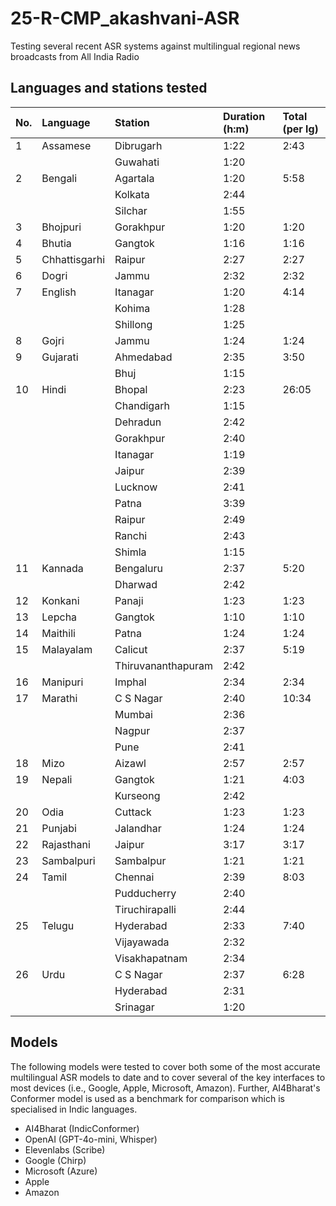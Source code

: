 # 25-R-CMP_akashvani-ASR
Testing several recent ASR systems against multilingual regional news broadcasts from All India Radio

## Languages and stations tested

| No. | Language      | Station            | Duration (h:m) | Total (per lg) |
| :--- | :------------ | :----------------- | :-------------- | :-------------- |
| 1   | Assamese      | Dibrugarh          | 1:22           | 2:43           |
|     |               | Guwahati           | 1:20           |                |
| 2   | Bengali       | Agartala           | 1:20           | 5:58           |
|     |               | Kolkata            | 2:44           |                |
|     |               | Silchar            | 1:55           |                |
| 3   | Bhojpuri      | Gorakhpur          | 1:20           | 1:20           |
| 4   | Bhutia        | Gangtok            | 1:16           | 1:16           |
| 5   | Chhattisgarhi | Raipur             | 2:27           | 2:27           |
| 6   | Dogri         | Jammu              | 2:32           | 2:32           |
| 7   | English       | Itanagar           | 1:20           | 4:14           |
|     |               | Kohima             | 1:28           |                |
|     |               | Shillong           | 1:25           |                |
| 8   | Gojri         | Jammu              | 1:24           | 1:24           |
| 9   | Gujarati      | Ahmedabad          | 2:35           | 3:50           |
|     |               | Bhuj               | 1:15           |                |
| 10  | Hindi         | Bhopal             | 2:23           | 26:05          |
|     |               | Chandigarh         | 1:15           |                |
|     |               | Dehradun           | 2:42           |                |
|     |               | Gorakhpur          | 2:40           |                |
|     |               | Itanagar           | 1:19           |                |
|     |               | Jaipur             | 2:39           |                |
|     |               | Lucknow            | 2:41           |                |
|     |               | Patna              | 3:39           |                |
|     |               | Raipur             | 2:49           |                |
|     |               | Ranchi             | 2:43           |                |
|     |               | Shimla             | 1:15           |                |
| 11  | Kannada       | Bengaluru          | 2:37           | 5:20           |
|     |               | Dharwad            | 2:42           |                |
| 12  | Konkani       | Panaji             | 1:23           | 1:23           |
| 13  | Lepcha        | Gangtok            | 1:10           | 1:10           |
| 14  | Maithili      | Patna              | 1:24           | 1:24           |
| 15  | Malayalam     | Calicut            | 2:37           | 5:19           |
|     |               | Thiruvananthapuram | 2:42           |                |
| 16  | Manipuri      | Imphal             | 2:34           | 2:34           |
| 17  | Marathi       | C S Nagar          | 2:40           | 10:34          |
|     |               | Mumbai             | 2:36           |                |
|     |               | Nagpur             | 2:37           |                |
|     |               | Pune               | 2:41           |                |
| 18  | Mizo          | Aizawl             | 2:57           | 2:57           |
| 19  | Nepali        | Gangtok            | 1:21           | 4:03           |
|     |               | Kurseong           | 2:42           |                |
| 20  | Odia          | Cuttack            | 1:23           | 1:23           |
| 21  | Punjabi       | Jalandhar          | 1:24           | 1:24           |
| 22  | Rajasthani    | Jaipur             | 3:17           | 3:17           |
| 23  | Sambalpuri    | Sambalpur          | 1:21           | 1:21           |
| 24  | Tamil         | Chennai            | 2:39           | 8:03           |
|     |               | Pudducherry        | 2:40           |                |
|     |               | Tiruchirapalli     | 2:44           |                |
| 25  | Telugu        | Hyderabad          | 2:33           | 7:40           |
|     |               | Vijayawada         | 2:32           |                |
|     |               | Visakhapatnam      | 2:34           |                |
| 26  | Urdu          | C S Nagar          | 2:37           | 6:28           |
|     |               | Hyderabad          | 2:31           |                |
|     |               | Srinagar           | 1:20           |                |


## Models

The following models were tested to cover both some of the most accurate 
multilingual ASR models to date and to cover several of the key interfaces 
to most devices (i.e., Google, Apple, Microsoft, Amazon). Further, AI4Bharat's 
Conformer model is used as a benchmark for comparison which is specialised in 
Indic languages.

- AI4Bharat (IndicConformer)
- OpenAI (GPT-4o-mini, Whisper)
- Elevenlabs (Scribe)
- Google (Chirp)
- Microsoft (Azure)
- Apple
- Amazon


